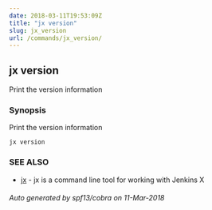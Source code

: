 ```yaml
---
date: 2018-03-11T19:53:09Z
title: "jx version"
slug: jx_version
url: /commands/jx_version/
---
```

## jx version

Print the version information

### Synopsis


Print the version information

```
jx version
```

### SEE ALSO
* [jx](/commands/jx/)	 - jx is a command line tool for working with Jenkins X

###### Auto generated by spf13/cobra on 11-Mar-2018
